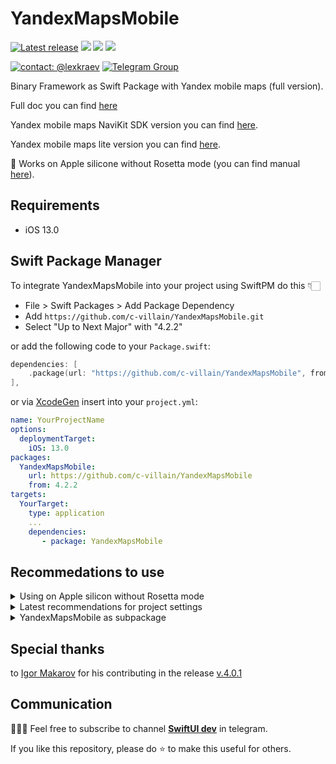 # YandexMapsMobile

[![Latest release](https://img.shields.io/github/v/release/c-villain/YandexMapsMobile?color=brightgreen&label=version)](https://github.com/c-villain/YandexMapsMobile/releases/latest)
[![](https://img.shields.io/endpoint?url=https%3A%2F%2Fswiftpackageindex.com%2Fapi%2Fpackages%2Fc-villain%2FYandexMapsMobile%2Fbadge%3Ftype%3Dswift-versions)](https://swiftpackageindex.com/c-villain/YandexMapsMobile)
[![](https://img.shields.io/endpoint?url=https%3A%2F%2Fswiftpackageindex.com%2Fapi%2Fpackages%2Fc-villain%2FYandexMapsMobile%2Fbadge%3Ftype%3Dplatforms)](https://swiftpackageindex.com/c-villain/YandexMapsMobile)
[![](https://img.shields.io/badge/SPM-supported-DE5C43.svg?color=brightgreen)](https://swift.org/package-manager/)

[![contact: @lexkraev](https://img.shields.io/badge/contact-%40lexkraev-blue.svg?style=flat)](https://t.me/lexkraev)
[![Telegram Group](https://img.shields.io/endpoint?color=neon&style=flat-square&url=https%3A%2F%2Ftg.sumanjay.workers.dev%2Fswiftui_dev)](https://telegram.dog/swiftui_dev)

Binary Framework as Swift Package with Yandex mobile maps (full version).

Full doc you can find [here](https://yandex.ru/dev/maps/mapkit/doc/dg/concepts/versions.html)

Yandex mobile maps NaviKit SDK version you can find [here](https://github.com/c-villain/YandexMapsMobileNaviKit).

Yandex mobile maps lite version you can find [here](https://github.com/c-villain/YandexMapsMobileLite).

🎉 Works on Apple silicone without Rosetta mode (you can find manual [here](https://github.com/c-villain/YandexMapsMobile/releases)).

## Requirements

- iOS 13.0

## Swift Package Manager

To integrate YandexMapsMobile into your project using SwiftPM do this 👇🏻

- File > Swift Packages > Add Package Dependency
- Add `https://github.com/c-villain/YandexMapsMobile.git`
- Select "Up to Next Major" with "4.2.2"

or add the following code to your `Package.swift`:

```swift
dependencies: [
    .package(url: "https://github.com/c-villain/YandexMapsMobile", from: "4.2.2"),
],
```
or via [XcodeGen](https://github.com/yonaskolb/XcodeGen) insert into your `project.yml`:

```yaml
name: YourProjectName
options:
  deploymentTarget:
    iOS: 13.0
packages:
  YandexMapsMobile:
    url: https://github.com/c-villain/YandexMapsMobile
    from: 4.2.2
targets:
  YourTarget:
    type: application
    ...
    dependencies:
       - package: YandexMapsMobile
```

## Recommedations to use

<details>
  <summary>Using on Apple silicon without Rosetta mode</summary>
  
1. You should init `YMKMapView` with `vulkanPreferred: true`
```swift
YMKMapView.init(frame: .zero, vulkanPreferred: isM1Simulator())

....

    #if targetEnvironment(simulator)
    public static func isM1Simulator() -> Bool {
        return TARGET_CPU_ARM64 != 0
    }
    #else
    public static func isM1Simulator() -> Bool { false }
    #endif

```

2. Call `YMKMapKit.sharedInstance()` in `AppDelegate` as in [example](https://github.com/yandex/mapkit-ios-demo/blob/master/MapKitDemo/AppDelegate.swift)

```swift
/**
If you create instance of YMKMapKit not in application:didFinishLaunchingWithOptions: 
you should also explicitly call YMKMapKit.sharedInstance().onStart()
*/
YMKMapKit.sharedInstance()
```

</details>

<details>
  <summary>Latest recommendations for project settings</summary>
  
to build project you should add following *linker flags* in the *Build Settings* tab:

```yaml
frameworks:
    "CoreFoundation",
    "Foundation",
    "CoreLocation",
    "UIKit",
    "OpenGLES",
    "SystemConfiguration",
    "CoreGraphics",
    "QuartzCore",
    "Security",
    "CoreTelephony",
    "CoreMotion",
    "DeviceCheck"
libraries:
    "resolv",
    "c++"
```

as in the screenshot:

<img width="600" alt="Screenshot 2024-02-09 at 23 33 46" src="https://github.com/c-villain/YandexMapsMobile/assets/6235615/5eb59561-9ddb-45d0-84b3-5051fefce4d3">
  
</details>

<details>
  <summary>YandexMapsMobile as subpackage</summary>

If you use `YandexMapsMobile` as subdependency in your own package you should probably add `linkerSettings` to the target for successful building:

```swift
targets: [
    .target(
        name: "Your target",
        dependencies: [
            .product(name: "YandexMapsMobile", package: "YandexMapsMobile")
        ],
        linkerSettings: [ // <===== ‼️LOOK HERE‼️
            .linkedFramework("CoreLocation"),
            .linkedFramework("CoreTelephony"),
            .linkedFramework("SystemConfiguration"),
            .linkedLibrary("c++"),
            .unsafeFlags(["-ObjC"]),
        ]),
]
```

or add in the projects settings -ObjC and framework "DeviceCheck":

<img width="705" alt="Screenshot 2024-08-14 at 12 50 31" src="https://github.com/user-attachments/assets/abd65454-0cf2-444c-b97e-943de410db62">

or via [XcodeGen](https://github.com/yonaskolb/XcodeGen) [insert](https://github.com/yonaskolb/XcodeGen/issues/639) into your `project.yml`:

```yaml
settings:
  OTHER_LDFLAGS: -ObjC -framework "DeviceCheck"
```
For more details look [here](https://github.com/c-villain/YandexMapsMobile/issues/5).

</details>

## Special thanks

to [Igor Makarov](https://github.com/igor-makarov) for his contributing in the release [v.4.0.1](https://github.com/c-villain/YandexMapsMobile/releases/tag/4.0.1)

## Communication

👨🏻‍💻 Feel free to subscribe to channel **[SwiftUI dev](https://t.me/swiftui_dev)** in telegram.

If you like this repository, please do :star: to make this useful for others.
